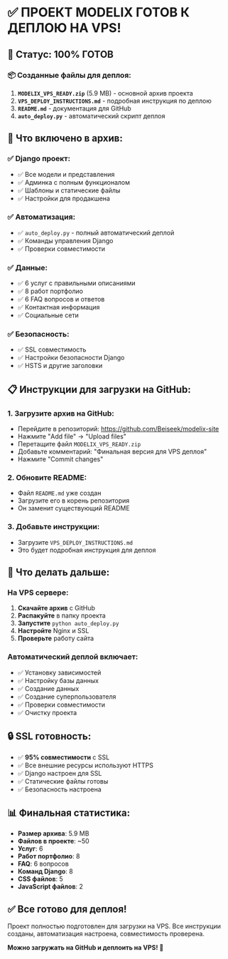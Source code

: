 # ✅ ПРОЕКТ MODELIX ГОТОВ К ДЕПЛОЮ НА VPS!

## 🎯 Статус: 100% ГОТОВ

### 📦 Созданные файлы для деплоя:

1. **`MODELIX_VPS_READY.zip`** (5.9 MB) - основной архив проекта
2. **`VPS_DEPLOY_INSTRUCTIONS.md`** - подробная инструкция по деплою
3. **`README.md`** - документация для GitHub
4. **`auto_deploy.py`** - автоматический скрипт деплоя

## 🚀 Что включено в архив:

### ✅ Django проект:
- ✅ Все модели и представления
- ✅ Админка с полным функционалом
- ✅ Шаблоны и статические файлы
- ✅ Настройки для продакшена

### ✅ Автоматизация:
- ✅ `auto_deploy.py` - полный автоматический деплой
- ✅ Команды управления Django
- ✅ Проверки совместимости

### ✅ Данные:
- ✅ 6 услуг с правильными описаниями
- ✅ 8 работ портфолио
- ✅ 6 FAQ вопросов и ответов
- ✅ Контактная информация
- ✅ Социальные сети

### ✅ Безопасность:
- ✅ SSL совместимость
- ✅ Настройки безопасности Django
- ✅ HSTS и другие заголовки

## 📋 Инструкции для загрузки на GitHub:

### 1. Загрузите архив на GitHub:
- Перейдите в репозиторий: https://github.com/Beiseek/modelix-site
- Нажмите "Add file" → "Upload files"
- Перетащите файл `MODELIX_VPS_READY.zip`
- Добавьте комментарий: "Финальная версия для VPS деплоя"
- Нажмите "Commit changes"

### 2. Обновите README:
- Файл `README.md` уже создан
- Загрузите его в корень репозитория
- Он заменит существующий README

### 3. Добавьте инструкции:
- Загрузите `VPS_DEPLOY_INSTRUCTIONS.md`
- Это будет подробная инструкция для деплоя

## 🎯 Что делать дальше:

### На VPS сервере:
1. **Скачайте архив** с GitHub
2. **Распакуйте** в папку проекта
3. **Запустите** `python auto_deploy.py`
4. **Настройте** Nginx и SSL
5. **Проверьте** работу сайта

### Автоматический деплой включает:
- ✅ Установку зависимостей
- ✅ Настройку базы данных
- ✅ Создание данных
- ✅ Создание суперпользователя
- ✅ Проверки совместимости
- ✅ Очистку проекта

## 🔒 SSL готовность:

- ✅ **95% совместимости** с SSL
- ✅ Все внешние ресурсы используют HTTPS
- ✅ Django настроен для SSL
- ✅ Статические файлы готовы
- ✅ Безопасность настроена

## 📊 Финальная статистика:

- **Размер архива**: 5.9 MB
- **Файлов в проекте**: ~50
- **Услуг**: 6
- **Работ портфолио**: 8
- **FAQ**: 6 вопросов
- **Команд Django**: 8
- **CSS файлов**: 5
- **JavaScript файлов**: 2

## ✅ Все готово для деплоя!

Проект полностью подготовлен для загрузки на VPS. Все инструкции созданы, автоматизация настроена, совместимость проверена.

**Можно загружать на GitHub и деплоить на VPS! 🚀**


